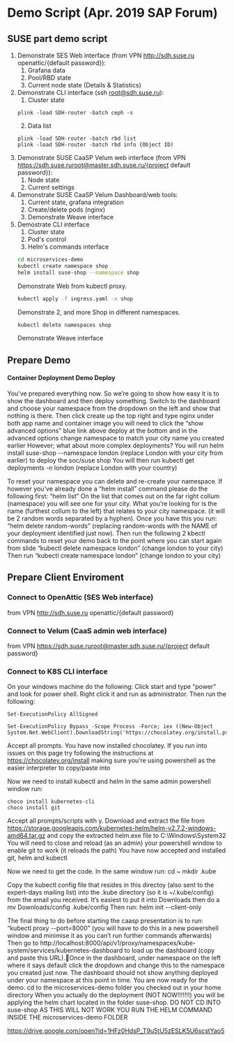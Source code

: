 # Demo Script (Apr. 2019 SAP Forum)
## SUSE part demo script
1. Demonstrate SES Web interface (from VPN http://sdh.suse.ru openattic/{default password}):
   1. Grafana data
   2. Pool/RBD state
   3. Current node state (Details & Statistics)
2. Demonstrate CLI interface (ssh root@sdh.suse.ru):
   1. Cluster state
   ```pshell
   plink -load SDH-router -batch ceph -s
   ```
   2. Data list
   ```pshell
   plink -load SDH-router -batch rbd list
   plink -load SDH-router -batch rbd info {Object ID)
   ```
3. Demonstrate SUSE CaaSP Velum web interface (from VPN https://sdh.suse.ruroot@master.sdh.suse.ru/{project default password}):
   1. Node state
   2. Current settings
4. Demonstrate SUSE CaaSP Velum Dashboard/web tools:
   1. Current state, grafana integration
   2. Create/delete pods (nginx)
   3. Demonstrate Weave interface
3. Demostrate CLI interface
   1. Cluster state
   2. Pod's control
   3. Helm's commands interface
   ```bash
   cd microservices-demo
   kubectl create namespace shop
   helm install suse-shop --namespace shop
   ```
   Demonstrate Web from kubectl proxy.
   ```bash
   kubectl apply -f ingress.yaml -n shop
   ```
   Demonstrate 2, and more Shop in different namespaces.
   ```bash
   kubectl delete namespaces shop
   ```
   Demonstrate Weave interface
   
## Prepare Demo

#### Container Deployment Demo Deploy

You’ve prepared everything now. So we’re going to show how easy it is to show the dashboard and then deploy something.
Switch to the dashboard and choose your namespace from the dropdown on the left and show that nothing is there.
Then click create up the top right and type nginx under both app name and container image you will need to click the “show advanced options” blue link above deploy at the bottom and in the advanced options change namespace to match your city name you created earlier
However; what about more complex deployments?
You will run helm install suse-shop --namespace london (replace London with your city from earlier) to deploy the soc/suse shop
You will then run kubectl get deployments -n london (replace London with your country)

To reset your namespace you can delete and re-create your namespace.
If however you’ve already done a “helm install” command please do the following first:
“helm list”
On the list that comes out on the far right collum (namespace) you will see one for your city. What you’re looking for is the name (furthest collum to the left) that relates to your city namespace. (it will be 2 random words separated by a hyphen). Once you have this you run:
“helm delete random-words” (replacing random-words with the NAME of your deployment identified just now). Then run the following 2 kbectl commands to reset your demo back to the point where you can start again from slide 
“kubectl delete namespace london” (change london to your city)
Then run
“kubectl create namespace london” (change london to your city)

## Prepare Client Enviroment

### Connect to OpenAttic (SES Web interface)
from VPN http://sdh.suse.ru openattic/{default password}

### Connect to Velum (CaaS admin web interface)
from VPN https://sdh.suse.ruroot@master.sdh.suse.ru/{project default password}

### Connect to K8S CLI interface
On your windows machine do the following:
Click start and type “power” and look for power shell. Right click it and run as administrator.
Then run the following:
```pshell
Set-ExecutionPolicy AllSigned 

Set-ExecutionPolicy Bypass -Scope Process -Force; iex ((New-Object System.Net.WebClient).DownloadString('https://chocolatey.org/install.ps1'))
```
Accept all prompts. You have now installed chocolatey. If you run into issues on this page try following the instructions at https://chocolatey.org/install making sure you’re using powershell as the easier interpreter to copy/paste into

Now we need to install kubectl and helm
In the same admin powershell window run:
```pshell
choco install kubernetes-cli
choco install git
```
Accept all prompts/scripts with y.
Download and extract the file from https://storage.googleapis.com/kubernetes-helm/helm-v2.7.2-windows-amd64.tar.gz and copy the extracted helm.exe file to C:\Windows\System32
You will need to close and reload (as an admin) your powershell window to enable git to work (it reloads the path)
You have now accepted and installed git, helm and kubectl

Now we need to get the code. In the same window run:
cd ~
mkdir .kube

Copy the kubectl config file that resides in this directoy (also sent to the expert-days mailing list) into the .kube directory (so it is ~/.kube/config) from the email you received. It’s easiest to put it into Downloads then do a mv Downloads/config .kube/config Then run:
helm init --client-only

The final thing to do before starting the caasp presentation is to run:
“kubectl proxy --port=8000”
(you will have to do this in a new powershell window and minimise it as you can’t run further commands afterwards)
Then go to http://localhost:8000/api/v1/proxy/namespaces/kube-system/services/kubernetes-dashboard to load up the dashboard (copy and paste this URL).Once in the dashboard, under namespace on the left where it says default click the dropdown and change this to the namespace you created just now. The dashboard should not show anything deployed under your namespace at this point in time.
You are now ready for the demo.
cd to the microservices-demo folder you checked out in your home directory
When you actually do the deployment (NOT NOW!!!!!!!) you will be applying the helm chart located in the folder suse-shop. DO NOT CD INTO suse-shop AS THIS WILL NOT WORK YOU RUN THE HELM COMMAND INSIDE THE microservices-demo FOLDER


https://drive.google.com/open?id=1HFz0HdsP_T9u5tU5zESLK5U6scstYao5

